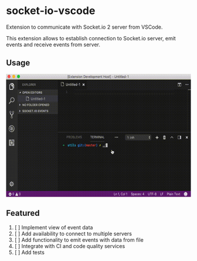 # socket-io-vscode
Extension to communicate with Socket.io 2 server from VSCode.

This extension allows to establish connection to Socket.io server, emit events and receive events from server.

## Usage

![Usage](images/usage.gif)

## Featured

1. [ ] Implement view of event data
2. [ ] Add availability to connect to multiple servers
3. [ ] Add functionality to emit events with data from file
4. [ ] Integrate with CI and code quality services
5. [ ] Add tests
